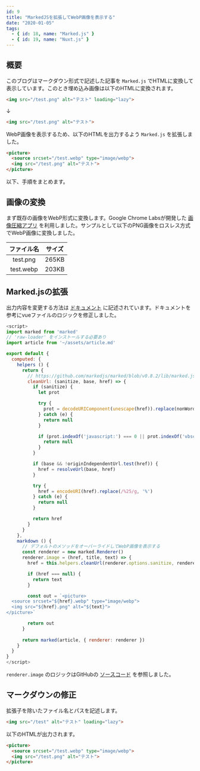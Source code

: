 ```yaml
---
id: 9
title: "MarkedJSを拡張してWebP画像を表示する"
date: "2020-01-05"
tags:
  - { id: 18, name: "Marked.js" }
  - { id: 19, name: "Nuxt.js" }
---
```


## 概要

このブログはマークダウン形式で記述した記事を `Marked.js` でHTMLに変換して表示しています。このとき埋め込み画像は以下のHTMLに変換されます。

```md
<img src="/test.png" alt="テスト" loading="lazy">
```

↓

```html
<img src="/test.png" alt="テスト">
```

WebP画像を表示するため、以下のHTMLを出力するよう `Marked.js` を拡張しました。

```html
<picture>
  <source srcset="/test.webp" type="image/webp">
  <img src="/test.png" alt="テスト">
</picture>
```

以下、手順をまとめます。

## 画像の変換

まず既存の画像をWebP形式に変換します。Google Chrome Labsが開発した [画像圧縮アプリ](https://squoosh.app/) を利用しました。サンプルとして以下のPNG画像をロスレス方式でWebP画像に変換しました。

| ファイル名 | サイズ |
|:-:|:-:|
| test.png | 265KB |
| test.webp | 203KB |

## Marked.jsの拡張

出力内容を変更する方法は [ドキュメント](https://marked.js.org/#/USING_PRO.md#renderer) に記述されています。ドキュメントを参考にvueファイルのロジックを修正しました。

```js
<script>
import marked from 'marked'
// 'raw-loader' をインストールする必要あり
import article from '~/assets/article.md'

export default {
  computed: {
    helpers () {
      return {
        // https://github.com/markedjs/marked/blob/v0.8.2/lib/marked.js#L145-L171
        cleanUrl: (sanitize, base, href) => {
          if (sanitize) {
            let prot

            try {
              prot = decodeURIComponent(unescape(href)).replace(nonWordAndColonTest, '').toLowerCase()
            } catch (e) {
              return null
            }

            if (prot.indexOf('javascript:') === 0 || prot.indexOf('vbscript:') === 0 || prot.indexOf('data:') === 0) {
              return null
            }
          }

          if (base && !originIndependentUrl.test(href)) {
            href = resolveUrl(base, href)
          }

          try {
            href = encodeURI(href).replace(/%25/g, '%')
          } catch (e) {
            return null
          }

          return href
        }
      }
    },
    markdown () {
      // デフォルトのメソッドをオーバーライドしてWebP画像を表示する
      const renderer = new marked.Renderer()
      renderer.image = (href, title, text) => {
        href = this.helpers.cleanUrl(renderer.options.sanitize, renderer.options.baseUrl, href)

        if (href === null) {
          return text
        }

        const out = `<picture>
  <source srcset="${href}.webp" type="image/webp">
  <img src="${href}.png" alt="${text}">
</picture>`

        return out
      }
      
      return marked(article, { renderer: renderer })
    }
  }
}
</script>
```

`renderer.image` のロジックはGitHubの [ソースコード](https://github.com/markedjs/marked/blob/v0.8.2/lib/marked.js#L1007-L1022) を参照しました。

## マークダウンの修正

拡張子を除いたファイル名とパスを記述します。

```md
<img src="/test" alt="テスト" loading="lazy">
```

以下のHTMLが出力されます。

```html
<picture>
  <source srcset="/test.webp" type="image/webp">
  <img src="/test.png" alt="テスト">
</picture>
```
